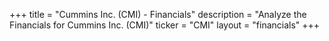 +++
title = "Cummins Inc. (CMI) - Financials"
description = "Analyze the Financials for Cummins Inc. (CMI)"
ticker = "CMI"
layout = "financials"
+++

